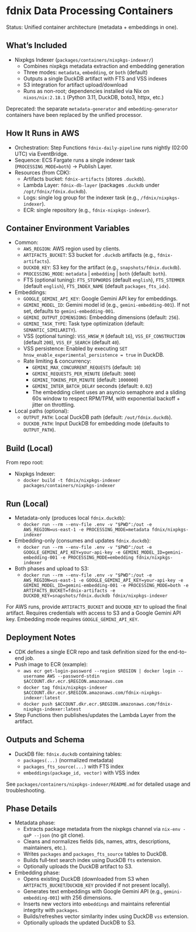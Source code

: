 # fdnix Data Processing Containers

Status: Unified container architecture (metadata + embeddings in one).

## What’s Included

- Nixpkgs Indexer (`packages/containers/nixpkgs-indexer/`)
  - Combines nixpkgs metadata extraction and embedding generation
  - Three modes: `metadata`, `embedding`, or `both` (default)
  - Outputs a single DuckDB artifact with FTS and VSS indexes
  - S3 integration for artifact upload/download
  - Runs as non-root; dependencies installed via Nix on `nixos/nix:2.18.1` (Python 3.11, DuckDB, boto3, httpx, etc.)

Deprecated: the separate `metadata-generator` and `embedding-generator` containers have been replaced by the unified processor.

## How It Runs in AWS

- Orchestration: Step Functions `fdnix-daily-pipeline` runs nightly (02:00 UTC) via EventBridge.
- Sequence: ECS Fargate runs a single indexer task (`PROCESSING_MODE=both`) → Publish Layer.
- Resources (from CDK):
  - Artifacts bucket: `fdnix-artifacts` (stores `.duckdb`).
  - Lambda Layer: `fdnix-db-layer` (packages `.duckdb` under `/opt/fdnix/fdnix.duckdb`).
  - Logs: single log group for the indexer task (e.g., `/fdnix/nixpkgs-indexer`).
  - ECR: single repository (e.g., `fdnix-nixpkgs-indexer`).

## Container Environment Variables

- Common:
  - `AWS_REGION`: AWS region used by clients.
  - `ARTIFACTS_BUCKET`: S3 bucket for `.duckdb` artifacts (e.g., `fdnix-artifacts`).
  - `DUCKDB_KEY`: S3 key for the artifact (e.g., `snapshots/fdnix.duckdb`).
  - `PROCESSING_MODE`: `metadata` | `embedding` | `both` (default: `both`).
  - FTS (optional tuning): `FTS_STOPWORDS` (default `english`), `FTS_STEMMER` (default `english`), `FTS_INDEX_NAME` (default `packages_fts_idx`).
- Embeddings:
  - `GOOGLE_GEMINI_API_KEY`: Google Gemini API key for embeddings.
  - `GEMINI_MODEL_ID`: Gemini model id (e.g., `gemini-embedding-001`). If not set, defaults to `gemini-embedding-001`.
  - `GEMINI_OUTPUT_DIMENSIONS`: Embedding dimensions (default: `256`).
  - `GEMINI_TASK_TYPE`: Task type optimization (default: `SEMANTIC_SIMILARITY`).
  - VSS (optional tuning): `VSS_HNSW_M` (default `16`), `VSS_EF_CONSTRUCTION` (default `200`), `VSS_EF_SEARCH` (default `40`).
  - VSS persistence: Enabled by executing `SET hnsw_enable_experimental_persistence = true` in DuckDB.
  - Rate limiting & concurrency:
    - `GEMINI_MAX_CONCURRENT_REQUESTS` (default: `10`)
    - `GEMINI_REQUESTS_PER_MINUTE` (default: `3000`)
    - `GEMINI_TOKENS_PER_MINUTE` (default: `1000000`)
    - `GEMINI_INTER_BATCH_DELAY` seconds (default: `0.02`)
    - The embedding client uses an asyncio semaphore and a sliding 60s window to respect RPM/TPM, with exponential backoff + jitter on throttling.
- Local paths (optional):
  - `OUTPUT_PATH`: Local DuckDB path (default: `/out/fdnix.duckdb`).
  - `DUCKDB_PATH`: Input DuckDB for embedding mode (defaults to `OUTPUT_PATH`).

## Build (Local)

From repo root:

- Nixpkgs Indexer:
  - `docker build -t fdnix/nixpkgs-indexer packages/containers/nixpkgs-indexer`

## Run (Local)

- Metadata-only (produces local `fdnix.duckdb`):
  - `docker run --rm --env-file .env -v "$PWD":/out -e AWS_REGION=us-east-1 -e PROCESSING_MODE=metadata fdnix/nixpkgs-indexer`
- Embedding-only (consumes and updates `fdnix.duckdb`):
  - `docker run --rm --env-file .env -v "$PWD":/out -e GOOGLE_GEMINI_API_KEY=your-api-key -e GEMINI_MODEL_ID=gemini-embedding-001 -e PROCESSING_MODE=embedding fdnix/nixpkgs-indexer`
- Both phases and upload to S3:
  - `docker run --rm --env-file .env -v "$PWD":/out -e AWS_REGION=us-east-1 -e GOOGLE_GEMINI_API_KEY=your-api-key -e GEMINI_MODEL_ID=gemini-embedding-001 -e PROCESSING_MODE=both -e ARTIFACTS_BUCKET=fdnix-artifacts -e DUCKDB_KEY=snapshots/fdnix.duckdb fdnix/nixpkgs-indexer`

For AWS runs, provide `ARTIFACTS_BUCKET` and `DUCKDB_KEY` to upload the final artifact. Requires credentials with access to S3 and a Google Gemini API key. Embedding mode requires `GOOGLE_GEMINI_API_KEY`.

## Deployment Notes

- CDK defines a single ECR repo and task definition sized for the end-to-end job.
- Push image to ECR (example):
  - `aws ecr get-login-password --region $REGION | docker login --username AWS --password-stdin $ACCOUNT.dkr.ecr.$REGION.amazonaws.com`
  - `docker tag fdnix/nixpkgs-indexer $ACCOUNT.dkr.ecr.$REGION.amazonaws.com/fdnix-nixpkgs-indexer:latest`
  - `docker push $ACCOUNT.dkr.ecr.$REGION.amazonaws.com/fdnix-nixpkgs-indexer:latest`
- Step Functions then publishes/updates the Lambda Layer from the artifact.

## Outputs and Schema

- DuckDB file: `fdnix.duckdb` containing tables:
  - `packages(...)` (normalized metadata)
  - `packages_fts_source(...)` with FTS index
  - `embeddings(package_id, vector)` with VSS index

See `packages/containers/nixpkgs-indexer/README.md` for detailed usage and troubleshooting.

## Phase Details

- Metadata phase:
  - Extracts package metadata from the nixpkgs channel via `nix-env -qaP --json` (no git clone).
  - Cleans and normalizes fields (ids, names, attrs, descriptions, maintainers, etc.).
  - Writes `packages` and `packages_fts_source` tables to DuckDB.
  - Builds full‑text search index using DuckDB `fts` extension.
  - Optionally uploads the DuckDB artifact to S3.
- Embedding phase:
  - Opens existing DuckDB (downloaded from S3 when `ARTIFACTS_BUCKET`/`DUCKDB_KEY` provided if not present locally).
  - Generates text embeddings with Google Gemini API (e.g., `gemini-embedding-001`) with 256 dimensions.
  - Inserts new vectors into `embeddings` and maintains referential integrity with `packages`.
  - Builds/refreshes vector similarity index using DuckDB `vss` extension.
  - Optionally uploads the updated DuckDB to S3.
